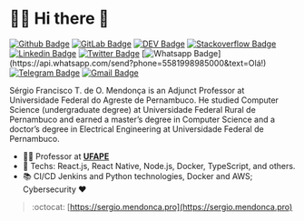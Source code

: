 <!--
### Hi there 👋
**sftom/sftom** is a ✨ _special_ ✨ repository because its `README.md` (this file) appears on your GitHub profile.

Here are some ideas to get you started:

- 🔭 I’m currently working on ...
- 🌱 I’m currently learning ...
- 👯 I’m looking to collaborate on ...
- 🤔 I’m looking for help with ...
- 💬 Ask me about ...
- 📫 How to reach me: ...
- 😄 Pronouns: ...
- ⚡ Fun fact: ...
-->

# :man_technologist: Hi there 👋

[![Github Badge](https://img.shields.io/badge/-Github-000?style=flat-square&logo=Github&logoColor=white&link=https://github.com/sftom)](https://github.com/sftom)
[![GitLab Badge](https://img.shields.io/badge/-Gitlab-000?style=flat-square&logo=GitLab&logoColor=orange&link=https://gitlab.com/sftom)](https://gitlab.com/sftom)
[![DEV Badge](https://img.shields.io/badge/-DEV.to-000?style=flat-square&logo=dev.to&logoColor=white&link=https://dev.to/sftom)](https://dev.to/sftom)
[![Stackoverflow Badge](https://img.shields.io/badge/-Stackoverflow-4CA143?style=flat-square&logo=Stackoverflow&logoColor=white&link=https://pt.stackoverflow.com/users/197196/sergio-mendonca)](https://pt.stackoverflow.com/users/197196/sergio-mendonca)
[![Linkedin Badge](https://img.shields.io/badge/-LinkedIn-blue?style=flat-square&logo=Linkedin&logoColor=white&link=https://www.linkedin.com/in/sftom/)](https://www.linkedin.com/in/sftom/)
[![Twitter Badge](https://img.shields.io/badge/-Twitter-1ca0f1?style=flat-square&labelColor=1ca0f1&logo=twitter&logoColor=white&link=https://twitter.com/sftom)](https://twitter.com/sftom)
[![Whatsapp Badge](https://img.shields.io/badge/-Whatsapp-4CA143?style=flat-square&labelColor=4CA143&logo=whatsapp&logoColor=white&link=https://api.whatsapp.com/send?phone=5581998985000&text=Olá!)](https://api.whatsapp.com/send?phone=5581998985000&text=Olá!)
[![Telegram Badge](https://img.shields.io/badge/-Telegram-1ca0f1?style=flat-square&labelColor=1ca0f1&logo=telegram&logoColor=white&link=https://t.me/sftom)](https://t.me/sftom)
[![Gmail Badge](https://img.shields.io/badge/-Gmail-c14438?style=flat-square&logo=Gmail&logoColor=white&link=mailto:sftdom@gmail.com)](mailto:sftdom@gmail.com)

Sérgio Francisco T. de O. Mendonça is an Adjunct Professor at Universidade Federal do Agreste de Pernambuco. He studied Computer Science (undergraduate degree) at Universidade Federal Rural de Pernambuco and earned a master’s degree in Computer Science and a doctor’s degree in Electrical Engineering at Universidade Federal de Pernambuco.

- :office_worker: Professor at [**UFAPE**](https://www.ufape.edu.br)
- :blue_heart: Techs: React.js, React Native, Node.js, Docker, TypeScript, and others.
- :books: CI/CD Jenkins and Python technologies, Docker and AWS; Cybersecurity :heart:

> :octocat: [https://sergio.mendonca.pro](https://sergio.mendonca.pro)
